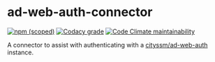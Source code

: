 # ad-web-auth-connector

[![npm (scoped)](https://img.shields.io/npm/v/@cityssm/ad-web-auth-connector)](https://www.npmjs.com/package/@cityssm/ad-web-auth-connector)
[![Codacy grade](https://img.shields.io/codacy/grade/20e4306469ba43ab84d9067d0483be74)](https://app.codacy.com/gh/cityssm/ad-web-auth-connector/dashboard)
[![Code Climate maintainability](https://img.shields.io/codeclimate/maintainability/cityssm/ad-web-auth-connector)](https://codeclimate.com/github/cityssm/ad-web-auth-connector)

A connector to assist with authenticating with
a [cityssm/ad-web-auth](https://github.com/cityssm/ad-web-auth) instance.
